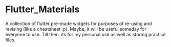 # Flutter_Materials
A collection of flutter pre-made widgets for purposes of re-using and revising (like a cheatsheet :p). Maybe, it will be useful someday for everyone to use. Till then, its for my personal use as well as storing practice files.

